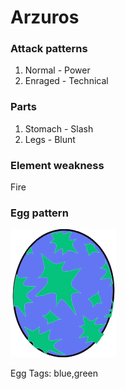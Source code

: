 # Arzuros

### Attack patterns
1. Normal - Power
2. Enraged - Technical

### Parts
1. Stomach - Slash
2. Legs - Blunt

### Element weakness
Fire 

### Egg pattern
![image info](../assets/arzuros.png)

Egg Tags: blue,green